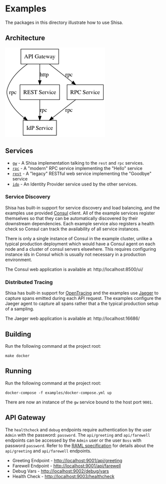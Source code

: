 # Examples

The packages in this directory illustrate how to use Shisa.

## Architecture

![design](examples.png)

## Services

- [`gw`](gw) - A Shisa implementation talking to the `rest` and `rpc` services.
- [`rpc`](rpc) - A "modern" RPC service implementing the "Hello" service
- [`rest`](rest) - A "legacy" RESTful web service implementing the "Goodbye" service
- [`idp`](idp) - An Identity Provider service used by the other services.

### Service Discovery

Shisa has built-in support for service discovery and load balancing,
and the examples use provided [Consul](https://www.consul.io/) client.
All of the example services register themselves so that they can be
automatically discovered by their downstream dependencies.  Each
example service also registers a health check so Consul can track the
availability of all service instances.

There is only a single instance of Consul in the example cluster,
unlike a typical production deployment which would have a Consul agent
on each node and a cluster of consul servers elsewhere.  This requires
configuring instance ids in Consul which is usually not necessary in a
production environment.

The Consul web application is available at: http://localhost:8500/ui/

### Distributed Tracing

Shisa has built-in support for [OpenTracing](http://opentracing.io/)
and the examples use [Jaeger](https://www.jaegertracing.io/) to 
capture spans emitted during each API request.  The examples configure
the Jaeger agent to capture all spans rather that a the typical
production setup of a sampling.

The Jaeger web application is available at: http://localhost:16686/

## Building

Run the following command at the project root:

    make docker

## Running

Run the following command at the project root:

    docker-compose -f examples/docker-compose.yml up

There are now an instance of the `gw` service bound to the host port
`9001`.

## API Gateway

The `healthcheck` and `debug` endpoints require authentication by the
user `Admin` with the password: `password`.  The `api/greeting` and
`api/farewell` endpoints can be accessed by the `Admin` user or  the
user `Boss` with password `password`.  Refer to the [RAML specification](examples/gw/README.md#endpoints)
for details about the `api/greeting` and `api/farewell` endpoints.

- Greeting Endpoint - <http://localhost:9001/api/greeting>
- Farewell Endpoint - <http://localhost:9001/api/farewell>
- Debug Vars - <http://localhost:9002/debug/vars>
- Health Check - <http://localhost:9003/healthcheck>
